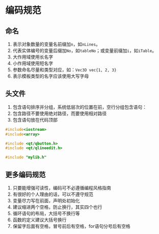# 编码规范

## 命名

1. 表示对象数量的变量名前缀加`n`，如`nLines`。
2. 代表实体编号的变量后缀加`No`，如`tableNo`；或变量前缀加`i`，如`iTable`。
3. 大作用域使用长名字
4. 小作用域使用短名字
5. 参数命名尽量和类型对应，如：`Vec3D vec{1, 2, 3}`
6. 表示模板类型的名字应该使用大写字母

## 头文件

1. 包含语句排序并分组，系统低层次的位置在前，空行分组包含语句：
2. 包含路径不要使用绝对路径，而要使用相对路径
3. 包含语句放在代码顶部
```C++
#include<iostream>
#include<array>

#include <qt/qbutton.h>
#include <qt/qlineedit.h>

#include "mylib.h"
```

## 更多编码规范

1. 只要能增强可读性，编码可不必遵循编程风格指南
2. 有很好的个人理由的话，可以不遵守规范
3. 变量尽力写在前面，声明处初始化
4. 建议缩进两个空格，防止换行，其实四个也行
5. 循环语句的布局，大括号不换行等
6. 函数的定义建议大括号换行
7. 保留字后面有空格，冒号前后有空格，for语句分号后有空格